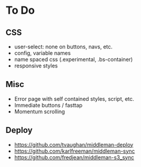# To Do

## CSS 

* user-select: none on buttons, navs, etc.
* config, variable names
* name spaced css (.experimental, .bs-container)
* responsive styles

## Misc

* Error page with self contained styles, script, etc.
* Immediate buttons / fasttap
* Momentum scrolling

## Deploy

* https://github.com/tvaughan/middleman-deploy
* https://github.com/karlfreeman/middleman-sync
* https://github.com/fredjean/middleman-s3_sync
